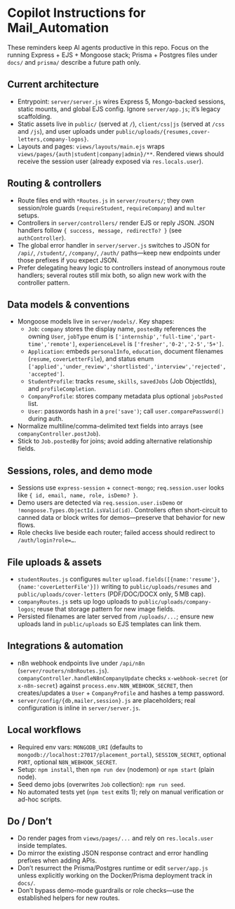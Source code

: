 # Copilot Instructions for Mail_Automation

These reminders keep AI agents productive in this repo. Focus on the running Express + EJS + Mongoose stack; Prisma + Postgres files under `docs/` and `prisma/` describe a future path only.

## Current architecture
- Entrypoint: `server/server.js` wires Express 5, Mongo-backed sessions, static mounts, and global EJS config. Ignore `server/app.js`; it’s legacy scaffolding.
- Static assets live in `public/` (served at `/`), `client/css|js` (served at `/css` and `/js`), and user uploads under `public/uploads/{resumes,cover-letters,company-logos}`.
- Layouts and pages: `views/layouts/main.ejs` wraps `views/pages/{auth|student|company|admin}/**`. Rendered views should receive the session user (already exposed via `res.locals.user`).

## Routing & controllers
- Route files end with `*Routes.js` in `server/routers/`; they own session/role guards (`requireStudent`, `requireCompany`) and `multer` setups.
- Controllers in `server/controllers/` render EJS or reply JSON. JSON handlers follow `{ success, message, redirectTo? }` (see `authController`).
- The global error handler in `server/server.js` switches to JSON for `/api/`, `/student/`, `/company/`, `/auth/` paths—keep new endpoints under those prefixes if you expect JSON.
- Prefer delegating heavy logic to controllers instead of anonymous route handlers; several routes still mix both, so align new work with the controller pattern.

## Data models & conventions
- Mongoose models live in `server/models/`. Key shapes:
  - `Job`: `company` stores the display name, `postedBy` references the owning `User`, `jobType` enum is `['internship','full-time','part-time','remote']`, `experienceLevel` is `['fresher','0-2','2-5','5+']`.
  - `Application`: embeds `personalInfo`, `education`, document filenames (`resume`, `coverLetterFile`), and status enum `['applied','under_review','shortlisted','interview','rejected','accepted']`.
  - `StudentProfile`: tracks `resume`, `skills`, `savedJobs` (Job ObjectIds), and `profileCompletion`.
  - `CompanyProfile`: stores company metadata plus optional `jobsPosted` list.
  - `User`: passwords hash in a `pre('save')`; call `user.comparePassword()` during auth.
- Normalize multiline/comma-delimited text fields into arrays (see `companyController.postJob`).
- Stick to `Job.postedBy` for joins; avoid adding alternative relationship fields.

## Sessions, roles, and demo mode
- Sessions use `express-session` + `connect-mongo`; `req.session.user` looks like `{ id, email, name, role, isDemo? }`.
- Demo users are detected via `req.session.user.isDemo` or `!mongoose.Types.ObjectId.isValid(id)`. Controllers often short-circuit to canned data or block writes for demos—preserve that behavior for new flows.
- Role checks live beside each router; failed access should redirect to `/auth/login?role=…`.

## File uploads & assets
- `studentRoutes.js` configures `multer` `upload.fields([{name:'resume'},{name:'coverLetterFile'}])` writing to `public/uploads/resumes` and `public/uploads/cover-letters` (PDF/DOC/DOCX only, 5 MB cap).
- `companyRoutes.js` sets up logo uploads to `public/uploads/company-logos`; reuse that storage pattern for new image fields.
- Persisted filenames are later served from `/uploads/...`; ensure new uploads land in `public/uploads` so EJS templates can link them.

## Integrations & automation
- n8n webhook endpoints live under `/api/n8n` (`server/routers/n8nRoutes.js`). `companyController.handleN8nCompanyUpdate` checks `x-webhook-secret` (or `x-n8n-secret`) against `process.env.N8N_WEBHOOK_SECRET`, then creates/updates a `User` + `CompanyProfile` and hashes a temp password.
- `server/config/{db,mailer,session}.js` are placeholders; real configuration is inline in `server/server.js`.

## Local workflows
- Required env vars: `MONGODB_URI` (defaults to `mongodb://localhost:27017/placement_portal`), `SESSION_SECRET`, optional `PORT`, optional `N8N_WEBHOOK_SECRET`.
- Setup: `npm install`, then `npm run dev` (nodemon) or `npm start` (plain node).
- Seed demo jobs (overwrites `Job` collection): `npm run seed`.
- No automated tests yet (`npm test` exits 1); rely on manual verification or ad-hoc scripts.

## Do / Don’t
- Do render pages from `views/pages/...` and rely on `res.locals.user` inside templates.
- Do mirror the existing JSON response contract and error handling prefixes when adding APIs.
- Don’t resurrect the Prisma/Postgres runtime or edit `server/app.js` unless explicitly working on the Docker/Prisma deployment track in `docs/`.
- Don’t bypass demo-mode guardrails or role checks—use the established helpers for new routes.
